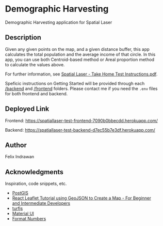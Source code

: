 # Demographic Harvesting

Demographic Harvesting application for Spatial Laser

## Description

Given any given points on the map, and a given distance buffer, this app calculates the total population and the average income of that circle.
In this app, you can use both Centroid-based method or Areal proportion method to calculate the values above.

For further information, see [Spatial Laser - Take Home Test Instructions.pdf](<./Spatial Laser - Take Home Test Instructions.pdf>).

Speficic instructions on Getting Started will be provided through each [/backend](<./backend/>) and [/frontend](<./frontend/>) folders.
Please contact me if you need the `.env` files for both frontend and backend.

## Deployed Link
Frontend: https://spatiallaser-test-frontend-7090b0bbecdd.herokuapp.com/

Backend: https://spatiallaser-test-backend-d7ec55b7e3df.herokuapp.com/

## Author
Felix Indrawan

## Acknowledgments

Inspiration, code snippets, etc.
* [PostGIS](https://postgis.net/docs)
* [React Leaflet Tutorial using GeoJSON to Create a Map - For Beginner and Intermediate Developers](https://www.youtube.com/watch?v=D4jq5Bd9bTA)
* [turfjs](http://turfjs.org/docs)
* [Material UI](https://mui.com/material-ui)
* [Format Numbers](https://www.freecodecamp.org/news/how-to-format-number-as-currency-in-javascript-one-line-of-code/)
